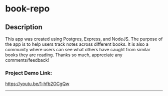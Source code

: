 # book-repo

## Description
This app was created using Postgres, Express, and NodeJS. The purpose of the app is to help users track notes across different books. It is also a community where users can see what others have caught from similar books they are reading.
Thanks so much, appreciate any comments/feedback!


### Project Demo Link: 
https://youtu.be/1-hfb2OCgQw

<hr>


